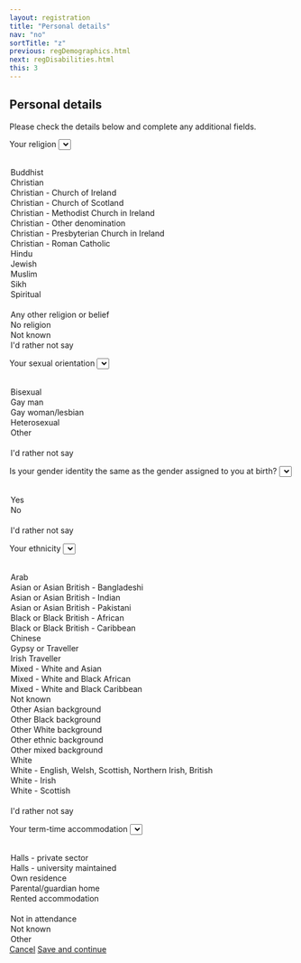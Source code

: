 ```yaml
---
layout: registration
title: "Personal details"
nav: "no"
sortTitle: "z"
previous: regDemographics.html
next: regDisabilities.html
this: 3
---
```


## Personal details

Please check the details below and complete any additional fields.


<label for="religion">Your religion</label>
<select name="religion" id="religion" class="custom-select">
  <option value=""></option>
  <option value="Buddhist">Buddhist</option>
  <option value="Christian">Christian</option>
  <option value="Christian - Church of Ireland">Christian - Church of Ireland</option>
  <option value="Christian - Church of Scotland">Christian - Church of Scotland</option>
  <option value="Christian - Methodist Church in Ireland">Christian - Methodist Church in Ireland</option>
  <option value="Christian - Other denomination">Christian - Other denomination</option>
  <option value="Christian - Presbyterian Church in Ireland">Christian - Presbyterian Church in Ireland</option>
  <option value="Christian - Roman Catholic">Christian - Roman Catholic</option>
  <option value="Hindu">Hindu</option>
  <option value="Jewish">Jewish</option>
  <option value="Muslim">Muslim</option>
  <option value="Sikh">Sikh</option>
  <option value="Spiritual">Spiritual</option>
  <option value="" disabled>&nbsp;</option>
  <option value="Any other religion or belief">Any other religion or belief</option>
  <option value="No religion">No religion</option>
  <option value="Not known">Not known</option>
  <option value="I'd rather not say">I'd rather not say</option>
</select>





<label for="sexual">Your sexual orientation</label>
<select name="sexual" id="sexual" class="custom-select">
  <option value=""></option>
  <option value="">Bisexual</option>
  <option value="">Gay man</option>
  <option value="">Gay woman/lesbian</option>
  <option value="">Heterosexual</option>
  <option value="">Other</option>
    <option value="" disabled>&nbsp;</option>
  <option value="">I'd rather not say</option>
</select>


<label for="gender">Is your gender identity the same as the gender assigned to you at birth?</label>
<select name="gender" id="gender" class="custom-select">
  <option value=""></option>
  <option value="">Yes</option>
  <option value="">No</option>
    <option value="" disabled>&nbsp;</option>
  <option value="">I'd rather not say</option>
</select>


<label for="ethnicity">Your ethnicity</label>
<select name="ethnicity" id="ethnicity" class="custom-select">
  <option value=""></option>
  <option value="Arab">Arab</option>
  <option value="Asian or Asian British - Bangladeshi">Asian or Asian British - Bangladeshi</option>
  <option value="Asian or Asian British - Indian">Asian or Asian British - Indian</option>
  <option value="Asian or Asian British - Pakistani">Asian or Asian British - Pakistani</option>
  <option value="Black or Black British - African">Black or Black British - African</option>
  <option value="Black or Black British - Caribbean">Black or Black British - Caribbean</option>
  <option value="Chinese">Chinese</option>
  <option value="Gypsy or Traveller">Gypsy or Traveller</option>
  <option value="Irish Traveller">Irish Traveller</option>
  <option value="Mixed - White and Asian">Mixed - White and Asian</option>
  <option value="Mixed - White and Black African">Mixed - White and Black African</option>
  <option value="Mixed - White and Black Caribbean">Mixed - White and Black Caribbean</option>
  <option value="Not known">Not known</option>
  <option value="Other Asian background">Other Asian background</option>
  <option value="Other Black background">Other Black background</option>
  <option value="Other White background">Other White background</option>
  <option value="Other ethnic background">Other ethnic background</option>
  <option value="Other mixed background">Other mixed background</option>
  <option value="White">White</option>
  <option value="White - English, Welsh, Scottish, Northern Irish, British">White - English, Welsh, Scottish, Northern Irish, British</option>
  <option value="White - Irish">White - Irish</option>
  <option value="White - Scottish">White - Scottish</option>
    <option value="" disabled>&nbsp;</option>
  <option value="">I'd rather not say</option>
</select>


<label for="ethnicity">Your term-time accommodation</label>
<select name="accommodation" id="accommodation" class="custom-select">
  <option value=""></option>
  <option value="Halls - private sector">Halls - private sector</option>
  <option value="Halls - university maintained">Halls - university maintained</option>
  <option value="Own residence">Own residence</option>
  <option value="Parental/guardian home">Parental/guardian home</option>
  <option value="Rented accommodation">Rented accommodation</option>
    <option value="" disabled>&nbsp;</option>
  <option value="Not in attendance">Not in attendance</option>
  <option value="Not known">Not known</option>
  <option value="Other">Other</option>
</select>

<!--
Not in attendance at the provider
Not known
Other
Other rented accommodation
Own residence
Parental/guardian home
Private-sector halls
Provider maintained property
-->

<!--
<h3>Disability</h3>

<p>The University is strongly committed to equality of opportunity in its provision for all of its students. We offer a range of support services for students who have a disability, dyslexia or long term medical condition. If you indicate a disability or long term medical condition, we will send you information about our services.</p>

<label for="disability">Do you have a disability, learning difficulty or long term medical condition?</label>
<select name="disability" id="disability" class="custom-select">
  <option value=""></option>
  <option value="A long standing illness or health condition such as cancer, HIV, diabetes, chronic heart disease, or epilepsy">A long standing illness or health condition such as cancer, HIV, diabetes, chronic heart disease, or epilepsy</option>
  <option value="A mental health condition, such as depression, schizophrenia or anxiety disorder">A mental health condition, such as depression, schizophrenia or anxiety disorder</option>
  <option value="A physical impairment or mobility issues, such as difficulty using arms or using a wheelchair or crutches">A physical impairment or mobility issues, such as difficulty using arms or using a wheelchair or crutches</option>
  <option value="A social/communication impairment such as Asperger's syndrome/other autistic spectrum disorder">A social/communication impairment such as Asperger's syndrome/other autistic spectrum disorder</option>
  <option value="A specific learning difficulty such as dyslexia, dyspraxia or AD(H)D">A specific learning difficulty such as dyslexia, dyspraxia or AD(H)D</option>
  <option value="Blind or a serious visual impairment uncorrected by glasses">Blind or a serious visual impairment uncorrected by glasses</option>
  <option value="Deaf or a serious hearing impairment">Deaf or a serious hearing impairment</option>
  <option value="A disability, impairment or medical condition that is not listed above">A disability, impairment or medical condition that is not listed above</option>
  <option value="Two or more impairments and/or disabling medical conditions">Two or more impairments and/or disabling medical conditions</option>
  <option value="" disabled>&nbsp;</option>
  <option value="No known disability">No known disability</option>
  <option value="Prefer not to say">I'd rather not say</option>
</select>


<label for="allowance">Do you receive Disabled  Student's Allowance</label>
<select name="allowance" id="allowance" class="custom-select">
  <option value=""></option>
  <option value="">Yes</option>
  <option value="">No</option>
    <option value="" disabled>&nbsp;</option>
  <option value="">I'd rather not say</option>
</select>
-->


<div id="buttons">
  <a class="btn btn-outline-secondary" href="{{page.previous}}">Cancel</a>
  <a class="btn btn-primary" type="submit" href="{{page.next}}">Save and continue</a>
</div>
